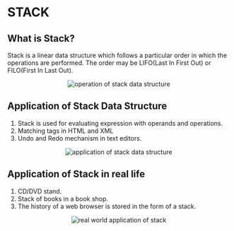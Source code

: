 STACK
======

What is Stack?
---------------

Stack is a linear data structure which follows a particular order in which the operations are performed. The order may be LIFO(Last In First Out) or FILO(First In Last Out).

<p align="center">
<img src="https://cdn1.byjus.com/wp-content/uploads/2022/01/last-in-first-out-in-stack.png" alt="operation of stack data structure">
</p>

Application of Stack Data Structure
-------------------------------------

1. Stack is used for evaluating expression with operands and operations.
2. Matching tags in HTML and XML
3. Undo and Redo mechanism in text editors.

<p align="center">
<img src="https://raw.githubusercontent.com/noobshubham/C-Assignments/master/DS%20Assignment%201%20-%2013.12.2022/application%20of%20stack%20data%20structure.png" alt="application of stack data structure">
</p>


Application of Stack in real life
-----------------------------------

1. CD/DVD stand.
2. Stack of books in a book shop.
3. The history of a web browser is stored in the form of a stack.

<p align="center">
<img src="https://raw.githubusercontent.com/noobshubham/C-Assignments/master/DS%20Assignment%201%20-%2013.12.2022/real%20world%20application%20of%20stack.png" alt="real world application of stack">
</p>
